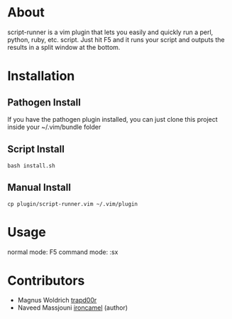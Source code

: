 # About

script-runner is a vim plugin that lets you easily and quickly run a perl,
python, ruby, etc. script. Just hit F5 and it runs your script and outputs
the results in a split window at the bottom.

# Installation

## Pathogen Install

If you have the pathogen plugin installed, you can just clone this project
inside your ~/.vim/bundle folder

## Script Install

    bash install.sh

## Manual Install

    cp plugin/script-runner.vim ~/.vim/plugin

# Usage

normal mode: F5
command mode: :sx

# Contributors 

* Magnus Woldrich [trapd00r](https://github.com/trapd00r)
* Naveed Massjouni [ironcamel](https://github.com/ironcamel) (author)

